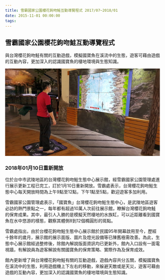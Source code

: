 ```yaml
---
title: 雪霸國家公園櫻花鉤吻鮭互動導覽程式 2017/07~2018/01
date: 2015-11-01 00:00:00
tags:
---
```


## 雪霸國家公園櫻花鉤吻鮭互動導覽程式
與台灣櫻花鉤吻鮭有關的互動遊戲，模擬國寶魚在溪流中的生態，遊客可藉由遊戲的互動內容，更加深入的認識國寶魚的棲地環境與生態知識。

![雪霸國家公園櫻花鉤吻鮭互動導覽程式](../images/20180105salmon.jpg)

### 2018年01月10日重新開放
位於台中市武陵地區的台灣櫻花鉤吻鮭生態中心展示館，經雪霸國家公園管理處進行展示更新工程已完工，訂於1月10日重新開放。雪霸處表示，台灣櫻花鉤吻鮭生態中心每天開放時間為上午9點至12點，下午1點至5點，歡迎遊客多加利用。

雪霸國家公園管理處表示，「國寶魚」台灣櫻花鉤吻鮭生態中心，是武陵地區遊客必訪的熱門景點之一，每年都有超過10萬人次前往展示館，瞭解台灣櫻花鉤吻鮭的保育成果。其中，最引人入勝的是模擬天然棲地的水族缸，可以近距離看到國寶魚在水中悠游的樣態，觀察其體側8到12個橢圓形的斑點。

雪霸處指出，由於台櫻花鉤吻鮭生態中心展示館於民國95年開幕啟用至今，歷經十餘年的歲月，展示館的展示面版、圖片及燈光設備等已陳舊極需改善。為此，生態中心展示館經過整修後，除館內解說版面資訊均已更新外，館內入口設有一面電視牆，有解說員為遊客解說有關國寶魚的保育策略、實際作為及保育成效。

館內更新增了與台灣櫻花鉤吻鮭有關的互動遊戲，遊戲內容共分五關，模擬國寶魚在溪流中的生態，利用遊戲機上下左右的移動，來躲避天敵或是天災，遊客可藉由遊戲的互動內容，更加深入的認識國寶魚的棲地環境與生態知識。